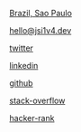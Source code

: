 <!-- [fa fa-map-marker] -->
[Brazil, Sao Paulo](https://www.google.com.br/maps/search/Brazil,+Sao+Paulo)
<!-- [fa fa-envelope] -->
[hello@jsi1v4.dev](mailto:hello@jsi1v4.dev)
<!-- [fa fa-twitter] -->
[twitter](https://twitter.com/jsi1v4)
<!-- [fa fa-linkedin] -->
[linkedin](https://www.linkedin.com/in/jsi1v4)
<!-- [fa fa-github] -->
[github](https://github.com/jsi1v4)
<!-- [fa fa-stack-overflow] -->
[stack-overflow](https://stackoverflow.com/users/14374698/jsi1v4)
<!-- [fa fa-code] -->
[hacker-rank](https://www.hackerrank.com/profile/jsi1v4)
